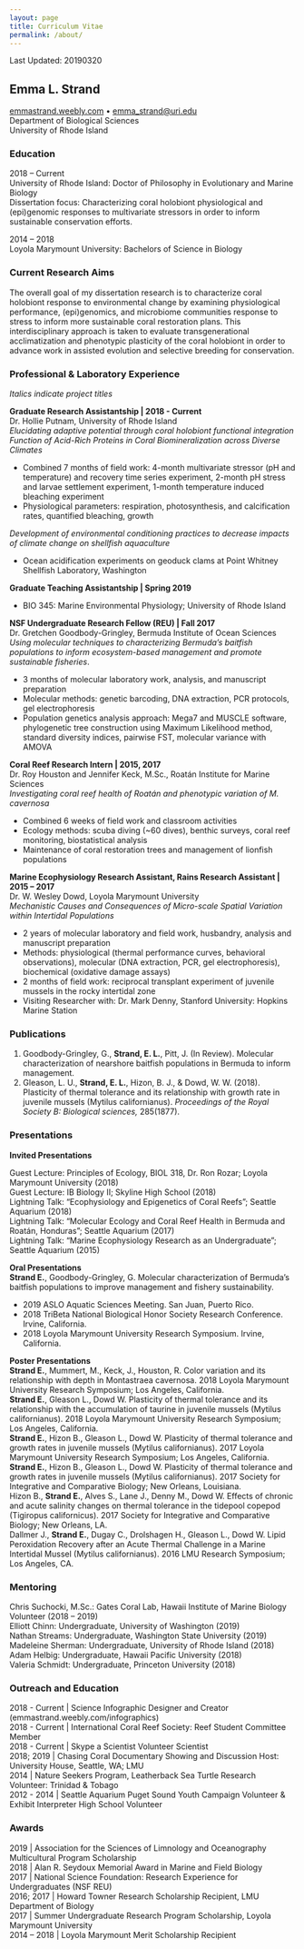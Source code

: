 ```yaml
---
layout: page
title: Curriculum Vitae
permalink: /about/
---
```


Last Updated: 20190320

## Emma L. Strand
[emmastrand.weebly.com](emmastrand.weebly.com) • emma_strand@uri.edu  
Department of Biological Sciences  
University of Rhode Island

### Education 
2018 – Current  
University of Rhode Island: Doctor of Philosophy in Evolutionary and Marine Biology  
Dissertation focus: Characterizing coral holobiont physiological and (epi)genomic responses to multivariate stressors 
in order to inform sustainable conservation efforts. 

2014 – 2018  
Loyola Marymount University: Bachelors of Science in Biology

### Current Research Aims

The overall goal of my dissertation research is to characterize coral holobiont response to environmental change by examining physiological performance, (epi)genomics, and microbiome communities response to stress to inform more sustainable coral restoration plans. This interdisciplinary approach is taken to evaluate transgenerational acclimatization and phenotypic plasticity of the coral holobiont in order to advance work in assisted evolution and selective breeding for conservation.

### Professional & Laboratory Experience
*Italics indicate project titles*

**Graduate Research Assistantship | 2018 - Current**  
Dr. Hollie Putnam, University of Rhode Island  
*Elucidating adaptive potential through coral holobiont functional integration*  
*Function of Acid-Rich Proteins in Coral Biomineralization across Diverse Climates*  
- Combined 7 months of field work: 4-month multivariate stressor (pH and temperature) and recovery time series experiment, 2-month pH stress and larvae settlement experiment, 1-month temperature induced bleaching experiment  
- Physiological parameters: respiration, photosynthesis, and calcification rates, quantified bleaching, growth  

*Development of environmental conditioning practices to decrease impacts of climate change on shellfish aquaculture*  
- Ocean acidification experiments on geoduck clams at Point Whitney Shellfish Laboratory, Washington

**Graduate Teaching Assistantship | Spring 2019**  
- BIO 345: Marine Environmental Physiology; University of Rhode Island

**NSF Undergraduate Research Fellow (REU) | Fall 2017**  
Dr. Gretchen Goodbody-Gringley, Bermuda Institute of Ocean Sciences  
*Using molecular techniques to characterizing Bermuda’s baitfish populations to inform ecosystem-based management and promote sustainable fisheries*.  
- 3 months of molecular laboratory work, analysis, and manuscript preparation  
- Molecular methods: genetic barcoding, DNA extraction, PCR protocols, gel electrophoresis  
- Population genetics analysis approach: Mega7 and MUSCLE software, phylogenetic tree construction using Maximum Likelihood method, standard diversity indices, pairwise FST, molecular variance with AMOVA

**Coral Reef Research Intern | 2015, 2017**  
Dr. Roy Houston and Jennifer Keck, M.Sc., Roatán Institute for Marine Sciences  
*Investigating coral reef health of Roatán and phenotypic variation of M. cavernosa*  
- Combined 6 weeks of field work and classroom activities  
- Ecology methods: scuba diving (~60 dives), benthic surveys, coral reef monitoring, biostatistical analysis  
- Maintenance of coral restoration trees and management of lionfish populations

**Marine Ecophysiology Research Assistant, Rains Research Assistant | 2015 – 2017**  
Dr. W. Wesley Dowd, Loyola Marymount University  
*Mechanistic Causes and Consequences of Micro-scale Spatial Variation within Intertidal Populations*  
- 2 years of molecular laboratory and field work, husbandry, analysis and manuscript preparation  
- Methods: physiological (thermal performance curves, behavioral observations), molecular (DNA extraction, PCR, gel electrophoresis), biochemical (oxidative damage assays)  
- 2 months of field work: reciprocal transplant experiment of juvenile mussels in the rocky intertidal zone  
- Visiting Researcher with: Dr. Mark Denny, Stanford University: Hopkins Marine Station

### Publications

1. Goodbody-Gringley, G., **Strand, E. L.**, Pitt, J. (In Review). Molecular characterization of nearshore baitfish populations in Bermuda to inform management. 
2. Gleason, L. U., **Strand, E. L.**, Hizon, B. J., & Dowd, W. W. (2018). Plasticity of thermal tolerance and its relationship with growth rate in juvenile mussels (Mytilus californianus). *Proceedings of the Royal Society B: Biological sciences,* 285(1877). 

### Presentations 
 
**Invited Presentations**

Guest Lecture: Principles of Ecology, BIOL 318, Dr. Ron Rozar; Loyola Marymount University (2018)  
Guest Lecture: IB Biology II; Skyline High School  (2018)  
Lightning Talk: “Ecophysiology and Epigenetics of Coral Reefs”; Seattle Aquarium (2018)  
Lightning Talk: “Molecular Ecology and Coral Reef Health in Bermuda and Roatán, Honduras”; Seattle Aquarium (2017)  
Lightning Talk: “Marine Ecophysiology Research as an Undergraduate”; Seattle Aquarium (2015)

**Oral Presentations**  
**Strand E.**, Goodbody-Gringley, G. Molecular characterization of Bermuda’s baitfish populations to improve management and fishery sustainability.  
- 2019 ASLO Aquatic Sciences Meeting. San Juan, Puerto Rico.  
- 2018 TriBeta National Biological Honor Society Research Conference. Irvine, California.  
- 2018 Loyola Marymount University Research Symposium. Irvine, California.

**Poster Presentations**  
**Strand E.**, Mummert, M., Keck, J., Houston, R. Color variation and its relationship with depth in Montastraea cavernosa. 2018 Loyola Marymount University Research Symposium; Los Angeles, California.  
**Strand E.**, Gleason L., Dowd W. Plasticity of thermal tolerance and its relationship with the accumulation of taurine in juvenile mussels (Mytilus californianus). 2018 Loyola Marymount University Research Symposium; Los Angeles, California.  
**Strand E.**, Hizon B., Gleason L., Dowd W. Plasticity of thermal tolerance and growth rates in juvenile mussels (Mytilus californianus). 2017 Loyola Marymount University Research Symposium; Los Angeles, California.  
**Strand E.**, Hizon B., Gleason L., Dowd W. Plasticity of thermal tolerance and growth rates in juvenile mussels (Mytilus californianus). 2017 Society for Integrative and Comparative Biology; New Orleans, Louisiana.  
Hizon B., **Strand E.**, Alves S., Lane J., Denny M., Dowd W. Effects of chronic and acute salinity changes on thermal tolerance in the tidepool copepod (Tigiropus californicus). 2017 Society for Integrative and Comparative Biology; New Orleans, LA.  
Dallmer J., **Strand E.**, Dugay C., Drolshagen H., Gleason L., Dowd W. Lipid Peroxidation Recovery after an Acute Thermal Challenge in a Marine Intertidal Mussel (Mytilus californianus). 2016 LMU Research Symposium; Los Angeles, CA.

### Mentoring 
Chris Suchocki, M.Sc.: Gates Coral Lab, Hawaii Institute of Marine Biology Volunteer (2018 – 2019)  
Elliott Chinn: Undergraduate, University of Washington (2019)  
Nathan Streams: Undergraduate, Washington State University (2019)  
Madeleine Sherman: Undergraduate, University of Rhode Island (2018)  
Adam Helbig: Undergraduate, Hawaii Pacific University (2018)  
Valeria Schmidt: Undergraduate, Princeton University (2018)

### Outreach and Education
2018 - Current | Science Infographic Designer and Creator (emmastrand.weebly.com/infographics)  
2018 - Current | International Coral Reef Society: Reef Student Committee Member  
2018 - Current | Skype a Scientist Volunteer Scientist   
2018; 2019 | Chasing Coral Documentary Showing and Discussion Host: University House, Seattle, WA; LMU  
2014 | Nature Seekers Program, Leatherback Sea Turtle Research Volunteer: Trinidad & Tobago  
2012 - 2014 | Seattle Aquarium Puget Sound Youth Campaign Volunteer & Exhibit Interpreter High School Volunteer

### Awards 
2019 | Association for the Sciences of Limnology and Oceanography Multicultural Program Scholarship           
2018 | Alan R. Seydoux Memorial Award in Marine and Field Biology  
2017 | National Science Foundation: Research Experience for Undergraduates (NSF REU)  
2016; 2017 | Howard Towner Research Scholarship Recipient, LMU Department of Biology  
2017 | Summer Undergraduate Research Program Scholarship, Loyola Marymount University  
2014 – 2018 | Loyola Marymount Merit Scholarship Recipient 	